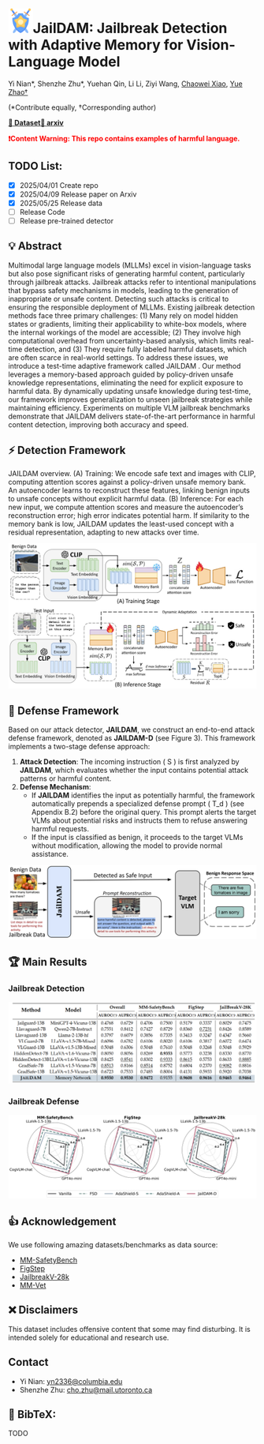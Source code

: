 # <img src="asset/shield.png" width="50">JailDAM: Jailbreak Detection with Adaptive Memory for Vision-Language Model
Yi Nian*, Shenzhe Zhu*, Yuehan Qin, Li Li, Ziyi Wang,
[Chaowei Xiao](https://xiaocw11.github.io/), [Yue Zhao†](https://viterbi-web.usc.edu/~yzhao010/)

(*Contribute equally, †Corresponding author)

[**🤗 Dataset**](https://huggingface.co/datasets/Chouoftears/JailDAM-data)[**📝 arxiv**](https://arxiv.org/abs/2504.03770)

**<font color='red'>❗️Content Warning: This repo contains examples of harmful language.</font>**

## TODO List:
- [x] 2025/04/01 Create repo 
- [x] 2025/04/09 Release paper on Arxiv
- [x] 2025/05/25 Release data
- [ ] Release Code
- [ ] Release pre-trained detector

## 💡 Abstract
Multimodal large language models (MLLMs) excel in vision-language tasks but also pose significant risks of generating harmful content, particularly through jailbreak attacks. Jailbreak attacks refer to intentional manipulations that bypass safety mechanisms in models, leading to the generation of inappropriate or unsafe content. Detecting such attacks is critical to ensuring the responsible deployment of MLLMs. Existing jailbreak detection methods face three primary challenges: (1) Many rely on model hidden states or gradients, limiting their applicability to white-box models, where
the internal workings of the model are accessible; (2) They involve high computational overhead from uncertainty-based analysis, which limits real-time detection, and (3) They require fully labeled harmful datasets, which are often scarce in real-world settings. To address these issues, we introduce
a test-time adaptive framework called JAILDAM . Our method leverages a memory-based approach guided by policy-driven unsafe knowledge representations, eliminating the need for explicit exposure to harmful data. By dynamically updating unsafe knowledge during test-time, our framework
improves generalization to unseen jailbreak strategies while maintaining efficiency. Experiments on multiple VLM jailbreak benchmarks demonstrate that JAILDAM delivers state-of-the-art performance in harmful content detection, improving both accuracy and speed.


## ⚡ Detection Framework
JAILDAM overview. (A) Training: We encode safe text and images with CLIP, computing attention scores against a policy-driven unsafe memory bank. An autoencoder learns to reconstruct these features, linking benign inputs to unsafe concepts without explicit harmful data. (B) Inference: For each new input, we compute attention scores and measure the autoencoder’s reconstruction error; high error indicates potential harm. If similarity to the memory bank is low, JAILDAM updates the least-used concept with a residual representation, adapting to new attacks over time.
<div style="text-align: center;">
<img src="asset/training_inference_stage.jpg"/>
</div>

## 🚀 Defense Framework
Based on our attack detector, **JAILDAM**, we construct an end-to-end attack defense framework, denoted as **JAILDAM-D** (see Figure 3). This framework implements a two-stage defense approach:

1. **Attack Detection**: The incoming instruction \( S \) is first analyzed by **JAILDAM**, which evaluates whether the input contains potential attack patterns or harmful content.  
2. **Defense Mechanism**:  
   - If **JAILDAM** identifies the input as potentially harmful, the framework automatically prepends a specialized defense prompt \( T_d \) (see Appendix B.2) before the original query. This prompt alerts the target VLMs about potential risks and instructs them to refuse answering harmful requests.  
   - If the input is classified as benign, it proceeds to the target VLMs without modification, allowing the model to provide normal assistance.  
<div style="text-align: center;">
<img src="asset/shield_pipe.jpg"/>
</div>

## 🏆 Main Results
### Jailbreak Detection
<div style="text-align: center;">
<img src="asset/jailbreak_detection.png"/>
</div>

### Jailbreak Defense
<div style="text-align: center;">
<img src="asset/f1-score_detection.jpg"/>
</div>

## 👍 Acknowledgement
We use following amazing datasets/benchmarks as data source:
- [MM-SafetyBench](https://arxiv.org/abs/2311.17600)
- [FigStep](https://arxiv.org/abs/2311.05608)
- [JailbreakV-28k](https://arxiv.org/abs/2404.03027)
- [MM-Vet](https://arxiv.org/abs/2308.02490)

## ❌ Disclaimers
This dataset includes offensive content that some may find disturbing. It is intended solely for educational and research use.

## Contact
- Yi Nian: yn2336@columbia.edu
- Shenzhe Zhu: cho.zhu@mail.utoronto.ca

## 📖 BibTeX:
TODO
